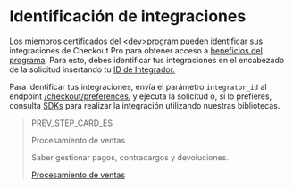 # Identificación de integraciones

Los miembros certificados del [&lt;dev>program](https://www.mercadopago[FAKER][URL][DOMAIN]/developers/es/developer-program) pueden identificar sus integraciones de Checkout Pro para obtener acceso a [beneficios del programa](https://www.mercadopago[FAKER][URL][DOMAIN]/developers/es/developer-program#dev-program-benefits). Para esto, debes identificar tus integraciones en el encabezado de la solicitud insertando tu [ID de Integrador.](https://www.mercadopago[FAKER][URL][DOMAIN]/developers/es/guides/resources/devpanel#bookmark_id_de_integrador) 

Para identificar tus integraciones, envía el parámetro `integrator_id` al endpoint [/checkout/preferences.](https://www.mercadopago[FAKER][URL][DOMAIN]/developers/es/reference/preferences/_checkout_preferences/post) y ejecuta la solicitud o, si lo prefieres, consulta [SDKs](https://www.mercadopago[FAKER][URL][DOMAIN]/developers/es/guides/sdks) para realizar la integración utilizando nuestras bibliotecas.

> PREV_STEP_CARD_ES
>
> Procesamiento de ventas
>
> Saber gestionar pagos, contracargos y devoluciones.
>
> [Procesamiento de ventas](/developers/es/docs/checkout-pro/sales-processing/cancellations-and-refunds)